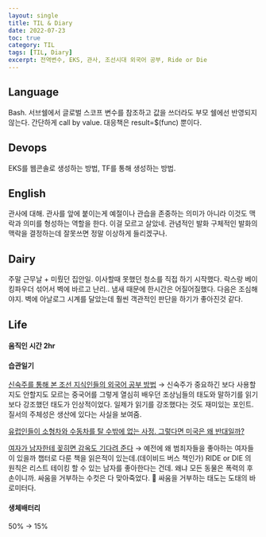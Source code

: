 ```yaml
---
layout: single
title: TIL & Diary
date: 2022-07-23
toc: true
category: TIL
tags: [TIL, Diary]
excerpt: 전역변수, EKS, 관사, 조선시대 외국어 공부, Ride or Die
---
```

## Language
Bash. 서브쉘에서 글로벌 스코프 변수를 참조하고 값을 쓰더라도 부모 쉘에선 반영되지 않는다. 간단하게 call by value. 대응책은 result=$(func) 뿐이다.

## Devops
EKS를 웹콘솔로 생성하는 방법, TF를 통해 생성하는 방법.

## English
관사에 대해. 관사를 앞에 붙이는게 예절이나 관습을 존중하는 의미가 아니라 이것도 맥락과 의미를 형성하는 역할을 한다. 이걸 모르고 살았네. 관념적인 발화 구체적인 발화의 맥락을 결정하는데 잘못쓰면 정말 이상하게 들리겠구나.

## Dairy
주말 근무날 + 미뤘던 집안일. 이사할때 못했던 청소를 직접 하기 시작했다. 락스랑 베이킹파우더 섞어서 벽에 바르고 난리.. 냄새 때문에 한시간은 어질어질했다. 다음은 조심해야지. 벽에 아날로그 시계를 달았는데 훨씬 객관적인 판단을 하기가 좋아진것 같다.

## Life
#### 움직인 시간 2hr

#### 습관일기
[신숙주를 통해 본 조선 지식인들의 외국어 공부 방법](https://www.youtube.com/watch?v=V0NDeAM-byI)  → 신숙주가 중요하긴 보다 사용할지도 안할지도 모르는 중국어를 그렇게 열심히 배우던 조상님들의 태도와 말하기를 읽기보다 강조했던 태도가 인상적이었다. 일제가 읽기를 강조했다는 것도 재미있는 포인트. 질서의 주체성은 생산에 있다는 사실을 보여줌.  

 [유럽인들이 소형차와 수동차를 탈 수밖에 없는 사정. 그렇다면 미국은 왜 반대일까?](https://www.youtube.com/watch?v=tqJuoiI8Ow4)  

 [여자가 남자한테 꽂히면 감옥도 기다려 준다](https://www.youtube.com/watch?v=EsezW4Uhcso)  → 예전에 왜 범죄자들을 좋아하는 여자들이 있을까 챕터로 다룬 책을 읽은적이 있는데.(데이비드 버스 책인가) RIDE or DIE 의 원칙은 리스트 테이킹 할 수 있는 남자를 좋아한다는 건데. 왜냐 모든 동물은 폭력의 후손이니까. 싸움을 거부하는 수컷은 다 맞아죽었다. 🥹 싸움을 거부하는 태도는 도태의 바로미터다.  

#### 생체배터리  
50% → 15%

